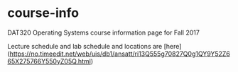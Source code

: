# course-info
DAT320 Operating Systems course information page for Fall 2017

Lecture schedule and lab schedule and locations are [here] (https://no.timeedit.net/web/uis/db1/ansatt/ri13Q555g70827Q0g1QY9Y52Z665X275766Y550yZ05Q.html)
